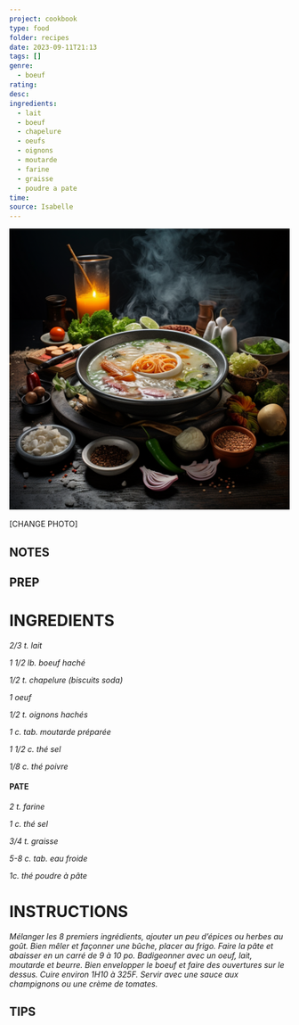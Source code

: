 ```yaml
---
project: cookbook
type: food
folder: recipes
date: 2023-09-11T21:13
tags: []
genre:
  - boeuf
rating: 
desc: 
ingredients:
  - lait
  - boeuf
  - chapelure
  - oeufs
  - oignons
  - moutarde
  - farine
  - graisse
  - poudre a pate
time: 
source: Isabelle
---
```


![IMAGE](_default.png)


[CHANGE PHOTO]


## NOTES




## PREP


# INGREDIENTS

_2/3 t. lait_

_1 1/2 lb. boeuf haché_

_1/2 t. chapelure (biscuits soda)_

_1 oeuf_

_1/2 t. oignons hachés_

_1 c. tab. moutarde préparée_

_1 1/2 c. thé sel_

_1/8 c. thé poivre_


#### PATE

_2 t. farine_

_1 c. thé sel_

_3/4 t. graisse_

_5-8 c. tab. eau froide_

_1c. thé poudre à pâte_

# INSTRUCTIONS

_Mélanger les 8 premiers ingrédients, ajouter_
_un peu d’épices ou herbes au goût. Bien mêler_
_et façonner une bûche, placer au frigo. Faire_
_la pâte et abaisser en un carré de 9 à 10 po._
_Badigeonner avec un oeuf, lait, moutarde et_
_beurre. Bien envelopper le boeuf et faire des_
_ouvertures sur le dessus. Cuire environ 1H10_
_à 325F. Servir avec une sauce aux champignons_
_ou une crème de tomates._


## TIPS



